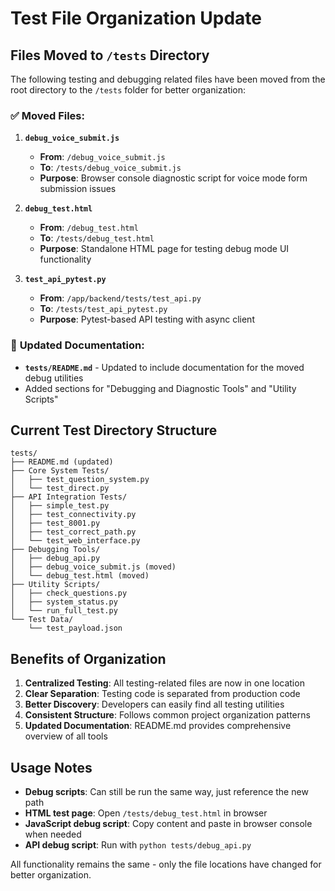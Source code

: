 # Test File Organization Update

## Files Moved to `/tests` Directory

The following testing and debugging related files have been moved from the root directory to the `/tests` folder for better organization:

### ✅ **Moved Files:**

1. **`debug_voice_submit.js`**
   - **From**: `/debug_voice_submit.js`
   - **To**: `/tests/debug_voice_submit.js`
   - **Purpose**: Browser console diagnostic script for voice mode form submission issues

2. **`debug_test.html`**
   - **From**: `/debug_test.html`  
   - **To**: `/tests/debug_test.html`
   - **Purpose**: Standalone HTML page for testing debug mode UI functionality

3. **`test_api_pytest.py`**
   - **From**: `/app/backend/tests/test_api.py`
   - **To**: `/tests/test_api_pytest.py`
   - **Purpose**: Pytest-based API testing with async client

### 📝 **Updated Documentation:**

- **`tests/README.md`** - Updated to include documentation for the moved debug utilities
- Added sections for "Debugging and Diagnostic Tools" and "Utility Scripts"

## Current Test Directory Structure

```
tests/
├── README.md (updated)
├── Core System Tests/
│   ├── test_question_system.py
│   └── test_direct.py
├── API Integration Tests/
│   ├── simple_test.py
│   ├── test_connectivity.py
│   ├── test_8001.py
│   ├── test_correct_path.py
│   └── test_web_interface.py
├── Debugging Tools/
│   ├── debug_api.py
│   ├── debug_voice_submit.js (moved)
│   └── debug_test.html (moved)
├── Utility Scripts/
│   ├── check_questions.py
│   ├── system_status.py
│   └── run_full_test.py
└── Test Data/
    └── test_payload.json
```

## Benefits of Organization

1. **Centralized Testing**: All testing-related files are now in one location
2. **Clear Separation**: Testing code is separated from production code
3. **Better Discovery**: Developers can easily find all testing utilities
4. **Consistent Structure**: Follows common project organization patterns
5. **Updated Documentation**: README.md provides comprehensive overview of all tools

## Usage Notes

- **Debug scripts**: Can still be run the same way, just reference the new path
- **HTML test page**: Open `/tests/debug_test.html` in browser
- **JavaScript debug script**: Copy content and paste in browser console when needed
- **API debug script**: Run with `python tests/debug_api.py`

All functionality remains the same - only the file locations have changed for better organization.
